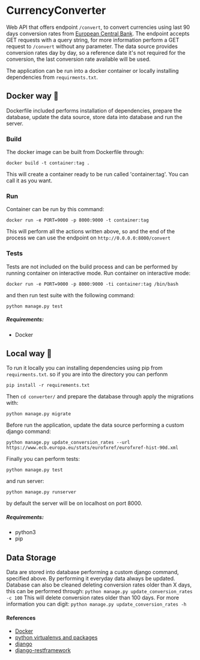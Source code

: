 # CurrencyConverter
Web API that offers endpoint `/convert`, to convert currencies using last 90 days conversion rates from [European Central Bank](https://www.ecb.europa.eu/stats/eurofxref/eurofxref-hist-90d.xml).
The endpoint accepts GET requests with a query string, for more information perform a GET request to `/convert` without any parameter. 
The data source provides conversion rates day by day, so a reference date it's not required for the conversion, the last conversion rate available will be used.

The application can be run into a docker container or locally installing dependencies from `requirments.txt`.

## Docker way :rocket:
Dockerfile included performs installation of dependencies, prepare the database, update the data source, store data into database and run the server.
### Build
The docker image can be built from Dockerfile through:
```
docker build -t container:tag .
```
This will create a container ready to be run called 'container:tag'. You can call it as you want.
### Run
Container can be run by this command:
```
docker run -e PORT=9000 -p 8000:9000 -t container:tag
```
This will perform all the actions written above, so and the end of the process we can use the endpoint on `http://0.0.0.0:8000/convert`
### Tests
Tests are not included on the build process and can be performed by running container on interactive mode.
Run container on interactive mode:
```
docker run -e PORT=9000 -p 8000:9000 -ti container:tag /bin/bash
```
and then run test suite with the following command:
```
python manage.py test
```
##### Requirements:
- Docker


## Local way :house_with_garden:
To run it locally you can installing dependencies using pip from `requirments.txt`. so if you are into the directory you can perfonm
```
pip install -r requirements.txt
``` 
Then `cd converter/` and prepare the database through apply the migrations with:
```
python manage.py migrate
```
Before run the application, update the data source performing a custom django command:
```
python manage.py update_conversion_rates --url https://www.ecb.europa.eu/stats/eurofxref/eurofxref-hist-90d.xml
```
Finally you can perform tests:
```
python manage.py test
```
and run server:
```
python manage.py runserver
```
by default the server will be on localhost on port 8000.

##### Requirements:
- python3
- pip


## Data Storage
Data are stored into database performing a custom django command, specified above. By performing it everyday data always be updated.
Database can also be cleaned deleting conversion rates older than X days, this can be performed through:
```python manage.py update_conversion_rates -c 100``` 
This will delete conversion rates older than 100 days. For more information you can digit: `python manage.py update_conversion_rates -h`

#### References
- [Docker](https://docs.docker.com/)
- [python virtualenvs and packages](https://docs.python.org/3/tutorial/venv.html)
- [django](https://docs.djangoproject.com/en/3.0/)
- [django-restframework](https://www.django-rest-framework.org/)

